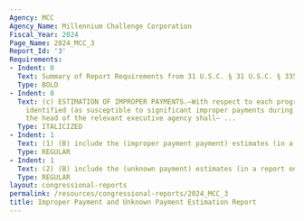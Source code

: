 ```yaml
---
Agency: MCC
Agency_Name: Millennium Challenge Corporation
Fiscal_Year: 2024
Page_Name: 2024_MCC_3
Report_Id: '3'
Requirements:
- Indent: 0
  Text: Summary of Report Requirements from 31 U.S.C. § 31 U.S.C. § 3352(c)
  Type: BOLD
- Indent: 0
  Text: (c) ESTIMATION OF IMPROPER PAYMENTS.—With respect to each program and activity
    identified (as susceptible to significant improper payments during the risk assessment)
    the head of the relevant executive agency shall— ...
  Type: ITALICIZED
- Indent: 1
  Text: (1) (B) include the (improper payment payment) estimates (in a report on paymentaccuracy.gov)...
  Type: REGULAR
- Indent: 1
  Text: (2) (B) include the (unknown payment) estimates (in a report on paymentaccuracy.gov)
  Type: REGULAR
layout: congressional-reports
permalink: /resources/congressional-reports/2024_MCC_3
title: Improper Payment and Unknown Payment Estimation Report
---
```


